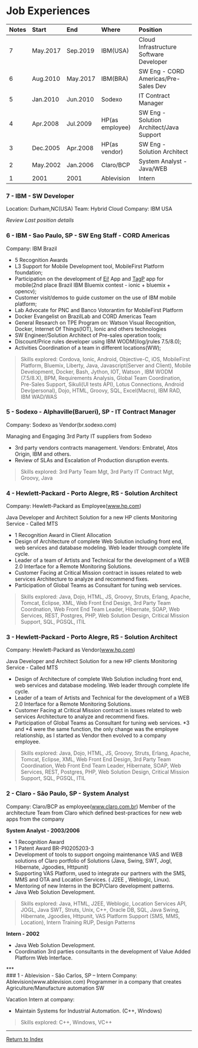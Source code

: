 # Job Experiences

| Notes | Start | End | Where | Position | 
|:---|:---|:---|:---|:---|
| 7 | May.2017 | Sep.2019| IBM(USA) | Cloud Infrastructure Software Developer | 
| 6 | Aug.2010 | May.2017| IBM(BRA) | SW Eng - CORD Americas/Pre-Sales Dev |
| 5 | Jan.2010 | Jun.2010| Sodexo | IT Contract Manager | 
| 4 | Apr.2008 | Jul.2009| HP(as employee)| SW Eng - Solution Architect/Java Support |
| 3 | Dec.2005 | Apr.2008| HP(as vendor)| SW Eng - Solution Architect |
| 2 | May.2002|Jan.2006 |Claro/BCP |System Analyst - Java/WEB |
| 1 | 2001|2001 |Ablevision | Intern |

### 7 - IBM - SW Developer

Location: Durham,NC(USA)
Team: Hybrid Cloud
Company: IBM USA

*Review Last position details*


### 6 - IBM - Sao Paulo, SP - SW Eng Staff - CORD Americas
Company: IBM Brazil

- 5 Recognition Awards
- L3 Support for Mobile Development tool, MobileFirst Platform foundation;
- Participation on the development of [Ei!](https://vimeo.com/97500029) App and [TagP](http://tagpreference.wix.com/tagp) app for mobile(2nd place Brazil IBM Bluemix contest - ionic + bluemix + opencv);
- Customer visit/demos to guide customer on the use of IBM mobile platform;
- Lab Advocate for PNC and Banco Votorantim for MobileFirst Platform
- Docker Evangelist on BrazilLab and CORD Americas Team
- General Research on TPE Program on: Watson Visual Recognition, Docker, Internet Of Things(IOT), Ionic and others technologies
- SW Engineer/Solution Architect of Pre-sales operation tools;
- Discount/Price rules developer using IBM WODM(ilog/jrules 7.5/8.0);
- Activities Coordination of a team in different locations(WW);

> Skills explored: Cordova, Ionic, Android, Objective-C, iOS, MobileFirst Platform, Bluemix, Liberty, Java, Javascript(Server and Client), Mobile Development, Docker, Bash, Jython, IOT, Watson ,  IBM WODM (7.5/8.X), BPM, Requirements Analysis, Global Team Coordination, Pre-Sales Support, Sikuli(UI tests API), Lotus Connections, Android Dev(personal), Dojo, HTML, Groovy, SQL, Excel(Macro), IBM RAD, IBM WAD/WAS

### 5 - Sodexo - Alphaville(Barueri), SP - IT Contract Manager 
Company: Sodexo as Vendor(br.sodexo.com)

Managing and Engaging 3rd Party IT suppliers from Sodexo

- 3rd party vendors contracts management. Vendors: Embratel, Atos Origin, IBM and others.
- Review of SLAs and Escalation of Production disruption events.

> Skills explored: 3rd Party Team Mgt, 3rd Party IT Contract Mgt, Groovy, Java

### 4 - Hewlett-Packard - Porto Alegre, RS - Solution Architect
Company: Hewlett-Packard as Employee(www.hp.com)

Java Developer and Architect Solution for a new HP clients Monitoring Service - Called MTS 
- 1 Recognition Award in Client Allocation
- Design of Architecture of complete Web Solution including front end, web services and database modeling. Web leader through complete life cycle.
- Leader of a team of Artists and Technical for the development of a WEB 2.0 Interface for a Remote Monitoring Solutions.
- Customer Facing at Critical Mission contract in issues related to web services Architecture to analyze and recommend fixes.
- Participation of Global Teams as Consultant for tuning web services.

> Skills explored: Java, Dojo, HTML, JS, Groovy, Struts, Erlang, Apache, Tomcat, Eclipse, XML, Web Front End Design, 3rd Party Team Coordnation, Web Front End Team Leader, Hibernate, SOAP, Web Services, REST, Postgres, PHP, Web Solution Design, Critical Mission Support, SQL, PGSQL, ITIL

### 3 - Hewlett-Packard - Porto Alegre, RS - Solution Architect
Company: Hewlett-Packard as Vendor(www.hp.com)

Java Developer and Architect Solution for a new HP clients Monitoring Service - Called MTS 
- Design of Architecture of complete Web Solution including front end, web services and database modeling. Web leader through complete life cycle.
- Leader of a team of Artists and Technical for the development of a WEB 2.0 Interface for a Remote Monitoring Solutions.
- Customer Facing at Critical Mission contract in issues related to web services Architecture to analyze and recommend fixes.
- Participation of Global Teams as Consultant for tuning web services.
*3 and *4 were the same function, the only change was the employee relationship, as I started as Vendor then evolved to a company employee.

> Skills explored: Java, Dojo, HTML, JS, Groovy, Struts, Erlang, Apache, Tomcat, Eclipse, XML, Web Front End Design, 3rd Party Team Coordination, Web Front End Team Leader, Hibernate, SOAP, Web Services, REST, Postgres, PHP, Web Solution Design, Critical Mission Support, SQL, PGSQL, ITIL

### 2 - Claro - São Paulo, SP - System Analyst
Company: Claro/BCP as employee(www.claro.com.br) Member of the architecture Team from Claro which defined best-practices for new web apps from the company

**System Analyst - 2003/2006**
- 1 Recognition Award
- 1 Patent Award BR-PI0205203-3
- Development of tools to support ongoing maintenance VAS and WEB solutions of Claro portfolio of Solutions (Java, Swing, SWT, Jogl, Hibernate, Jgoodies, Httpunit)
- Supporting VAS Platform, used to integrate our partners with the SMS, MMS and OTA and Location Services. ( J2EE , Weblogic, Linux).
- Mentoring of new Interns in the BCP/Claro development patterns.
- Java Web Solution Development.

> Skills explored: Java, HTML, J2EE, Weblogic, Location Services API, JOGL, Java SWT, Struts, Unix, C++, Oracle DB, SQL, Java Swing, Hibernate, Jgoodies, Httpunit, VAS Platform Support (SMS, MMS, Location), Intern Training RUP, Design Patterns

**Intern - 2002**
- Java Web Solution Development.
- Coordination 3rd parties consultants in the development of Value Added Platform Web Interface.

<div id="job1">***</div>
### 1 - Ablevision - São Carlos, SP – Intern
Company: Ablevision(www.ablevision.com) Programmer in a company that creates Agriculture/Manufacture automation SW 

Vacation Intern at company:
- Maintain Systems for Industrial Automation. (C++, Windows)

> Skills explored: C++, Windows, VC++


---
[Return to Index](index.html)
